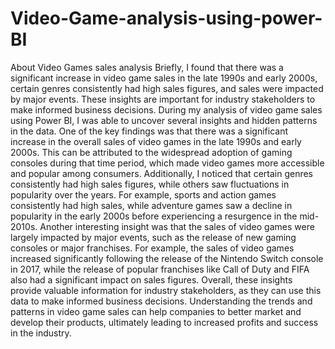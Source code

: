 # Video-Game-analysis-using-power-BI
About Video Games sales analysis
Briefly, I found that there was a significant increase in video game sales in the late 1990s and early 2000s, certain genres consistently had high sales figures,
and sales were impacted by major events. These insights are important for industry stakeholders to make informed business decisions.
During my analysis of video game sales using Power BI, I was able to uncover several insights and hidden patterns in the data. One of the key findings was that there
was a significant increase in the overall sales of video games in the late 1990s and early 2000s. This can be attributed to the widespread adoption of gaming consoles
during that time period, which made video games more accessible and popular among consumers.
Additionally, I noticed that certain genres consistently had high sales figures, while others saw fluctuations in popularity over the years.
For example, sports and action games consistently had high sales, while adventure games saw a decline in popularity in the early 2000s before experiencing a
resurgence in the mid-2010s.
Another interesting insight was that the sales of video games were largely impacted by major events, such as the release of new gaming consoles or major franchises.
For example, the sales of video games increased significantly following the release of the Nintendo Switch console in 2017,
while the release of popular franchises like Call of Duty and FIFA also had a significant impact on sales figures.
Overall, these insights provide valuable information for industry stakeholders, as they can use this data to make informed business decisions.
Understanding the trends and patterns in video game sales can help companies to better market and develop their products, ultimately leading to increased profits
and success in the industry.

